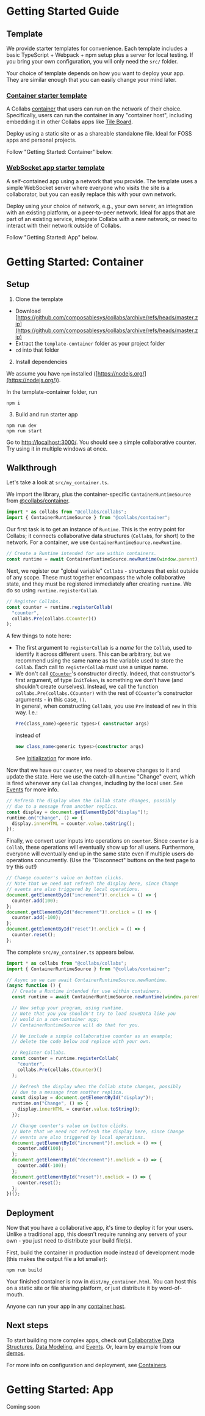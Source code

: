 # Getting Started Guide

## Template

We provide starter templates for convenience. Each template includes a basic TypeScript + Webpack + npm setup plus a server for local testing. If you bring your own configuration, you will only need the `src/` folder.

Your choice of template depends on how you want to deploy your app. They are similar enough that you can easily change your mind later.

### [Container starter template](https://github.com/composablesys/collabs/tree/master/template-container)

A Collabs [container](./containers.md) that users can run on the network of their choice. Specifically, users can run the container in any "container host", including embedding it in other Collabs apps like [Tile Board](https://github.com/composablesys/collabs/tree/master/demos/tile-board).

Deploy using a static site or as a shareable standalone file. Ideal for FOSS apps and personal projects.

Follow "Getting Started: Container" below.

### [WebSocket app starter template](https://github.com/composablesys/collabs/tree/master/template-app)

<!-- TODO: app to something else? (Use app for any program.) -->

A self-contained app using a network that you provide. The template uses a simple WebSocket server where everyone who visits the site is a collaborator, but you can easily replace this with your own network.

Deploy using your choice of network, e.g., your own server, an integration with an existing platform, or a peer-to-peer network. Ideal for apps that are part of an existing service, integrate Collabs with a new network, or need to interact with their network outside of Collabs.

Follow "Getting Started: App" below.

# Getting Started: Container

## Setup

1. Clone the template

- Download [https://github.com/composablesys/collabs/archive/refs/heads/master.zip](https://github.com/composablesys/collabs/archive/refs/heads/master.zip)
- Extract the `template-container` folder as your project folder
- `cd` into that folder

2. Install dependencies

We assume you have `npm` installed ([https://nodejs.org/](https://nodejs.org/)).

In the template-container folder, run

```
npm i
```

3. Build and run starter app

```
npm run dev
npm run start
```

Go to [http://localhost:3000/](http://localhost:3000/). You should see a simple collaborative counter. Try using it in multiple windows at once.

<!-- TODO: screenshot showing two windows. -->

## Walkthrough

Let's take a look at `src/my_container.ts`.

We import the library, plus the container-specific `ContainerRuntimeSource` from [@collabs/container](https://www.npmjs.com/package/@collabs/container).

```ts
import * as collabs from "@collabs/collabs";
import { ContainerRuntimeSource } from "@collabs/container";
```

<!-- TODO: async -->

Our first task is to get an instance of `Runtime`. This is the entry point for Collabs; it connects collaborative data structures (`Collab`s, for short) to the network. For a container, we use `ContainerRuntimeSource.newRuntime`.

```ts
// Create a Runtime intended for use within containers.
const runtime = await ContainerRuntimeSource.newRuntime(window.parent);
```

Next, we register our "global variable" `Collab`s - structures that exist outside of any scope. These must together encompass the whole collaborative state, and they must be registered immediately after creating `runtime`. We do so using `runtime.registerCollab`.

```ts
// Register Collabs.
const counter = runtime.registerCollab(
  "counter",
  collabs.Pre(collabs.CCounter)()
);
```

A few things to note here:

- The first argument to `registerCollab` is a _name_ for the `Collab`, used to identify it across different users. This can be arbitrary, but we recommend using the same name as the variable used to store the `Collab`. Each call to `registerCollab` must use a unique name.
- We don't call [`CCounter`](./typedoc/classes/CCounter.html)'s constructor directly. Indeed, that constructor's first argument, of type `InitToken`, is something we don't have (and shouldn't create ourselves). Instead, we call the function `collabs.Pre(collabs.CCounter)` with the rest of `CCounter`'s constructor arguments - in this case, `()`.  
  In general, when constructing `Collab`s, you use `Pre` instead of `new` in this way. I.e.:
  ```ts
  Pre(class_name)<generic types>( constructor args)
  ```
  instead of
  ```ts
  new class_name<generic types>(constructor args)
  ```
  See [Initialization](./initialization.md) for more info.

Now that we have our `counter`, we need to observe changes to it and update the state. Here we use the catch-all `Runtime` "Change" event, which is fired whenever any `Collab` changes, including by the local user. See [Events](./events.md) for more info.

```ts
// Refresh the display when the Collab state changes, possibly
// due to a message from another replica.
const display = document.getElementById("display")!;
runtime.on("Change", () => {
  display.innerHTML = counter.value.toString();
});
```

Finally, we convert user inputs into operations on `counter`. Since `counter` is a `Collab`, these operations will eventually show up for all users. Furthermore, everyone will eventually end up in the same state even if multiple users do operations concurrently. (Use the "Disconnect" buttons on the test page to try this out!)

```ts
// Change counter's value on button clicks.
// Note that we need not refresh the display here, since Change
// events are also triggered by local operations.
document.getElementById("increment")!.onclick = () => {
  counter.add(100);
};
document.getElementById("decrement")!.onclick = () => {
  counter.add(-100);
};
document.getElementById("reset")!.onclick = () => {
  counter.reset();
};
```

The complete `src/my_container.ts` appears below.

```ts
import * as collabs from "@collabs/collabs";
import { ContainerRuntimeSource } from "@collabs/container";

// Async so we can await ContainerRuntimeSource.newRuntime.
(async function () {
  // Create a Runtime intended for use within containers.
  const runtime = await ContainerRuntimeSource.newRuntime(window.parent);

  // Now setup your program, using runtime.
  // Note that you you shouldn't try to load saveData like you
  // would in a non-container app;
  // ContainerRuntimeSource will do that for you.

  // We include a simple collaborative counter as an example;
  // delete the code below and replace with your own.

  // Register Collabs.
  const counter = runtime.registerCollab(
    "counter",
    collabs.Pre(collabs.CCounter)()
  );

  // Refresh the display when the Collab state changes, possibly
  // due to a message from another replica.
  const display = document.getElementById("display")!;
  runtime.on("Change", () => {
    display.innerHTML = counter.value.toString();
  });

  // Change counter's value on button clicks.
  // Note that we need not refresh the display here, since Change
  // events are also triggered by local operations.
  document.getElementById("increment")!.onclick = () => {
    counter.add(100);
  };
  document.getElementById("decrement")!.onclick = () => {
    counter.add(-100);
  };
  document.getElementById("reset")!.onclick = () => {
    counter.reset();
  };
})();
```

## Deployment

Now that you have a collaborative app, it's time to deploy it for your users. Unlike a traditional app, this doesn't require running any servers of your own - you just need to distribute your build file(s).

First, build the container in production mode instead of development mode (this makes the output file a lot smaller):

```
npm run build
```

Your finished container is now in `dist/my_container.html`. You can host this on a static site or file sharing platform, or just distribute it by word-of-mouth.

Anyone can run your app in any [container host](./containers.md).

<!-- TODO: example (run in our server/Matrix)? Also upload/download example. -->

## Next steps

To start building more complex apps, check out [Collaborative Data Structures](./types.md), [Data Modeling](./data_modeling.md), and [Events](./events.md). Or, learn by example from our [demos](https://github.com/composablesys/collabs/tree/master/demos).

For more info on configuration and deployment, see [Containers](./containers.md).

# Getting Started: App

Coming soon

<!-- TODO: deployment (which files and what to do with them). For app, link to writing your own BroadcastNetwork (e.g. integrating with your own service + accounts), plus desc of existing options (Matrix is the only practical one, then you can deploy it from a static site).

TODO: adding load/save to app; make sure container awaits load/save properly

TODO: Matrix app (as demo of switching out network), mention how you can then use Matrix API yourself? -->
